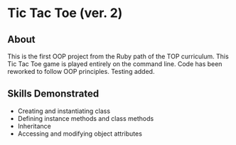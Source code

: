# Tic Tac Toe (ver. 2)
## About
This is the first OOP project from the Ruby path of the TOP curriculum. This Tic Tac Toe game is played entirely on the command line. Code has been reworked to follow OOP principles. Testing added.
## Skills Demonstrated
- Creating and instantiating class
- Defining instance methods and class methods
- Inheritance
- Accessing and modifying object attributes
